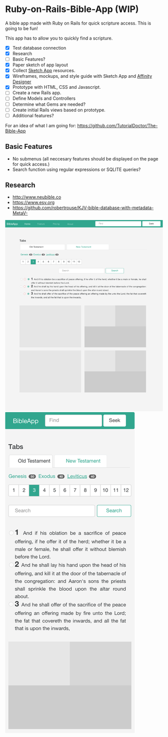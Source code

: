 # Ruby-on-Rails-Bible-App (WIP)

A bible app made with Ruby on Rails for quick scripture access. This is going to be fun!

This app has to allow you to quickly find a scripture.

- [x] Test database connection
- [x] Research
- [ ] Basic Features?
- [x] Paper sketch of app layout
- [x] Collect [Sketch App](https://www.sketchappsources.com/) resources. 
- [x] Wireframes, mockups, and style guide with Sketch App and [Affinity Designer](https://affinity.serif.com/en-us/)
- [x] Prototype with HTML, CSS and Javascript.
- [ ] Create a new Rails app.
- [ ] Define Models and Controllers
- [ ] Determine what Gems are needed?
- [ ] Create initial Rails views based on prototype.
- [ ] Additional features?

For an idea of what I am going for:
https://github.com/TutorialDoctor/The-Bible-App

## Basic Features

- No submenus (all neccesary features should be displayed on the page for quick access.)
- Search function using regular expressions or SQLITE queries?


## Research
- http://www.neubible.co
- https://www.esv.org
- https://github.com/robertrouse/KJV-bible-database-with-metadata-MetaV-

![](https://github.com/TutorialDoctor/Ruby-on-Rails-Bible-App/blob/master/Wireframes%20&%20Mockups/Layout.png?raw=true)
![](https://github.com/TutorialDoctor/Ruby-on-Rails-Bible-App/blob/master/Wireframes%20&%20Mockups/Mobile.png?raw=true)
